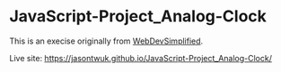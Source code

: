 # JavaScript-Project_Analog-Clock
This is an execise originally from <a href="https://github.com/WebDevSimplified/JavaScript-Clock">WebDevSimplified</a>.

Live site: https://jasontwuk.github.io/JavaScript-Project_Analog-Clock/

